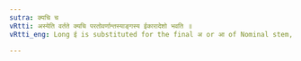 ```yaml
---
sutra: क्यचि च
vRtti: अस्येति वर्तते क्यचि परतोवर्णान्तस्याङ्गस्य ईकारादेशो भवति ॥
vRtti_eng: Long ई is substituted for the final अ or आ of Nominal stem, before the Denominative affix क्यच् ॥

---
```

